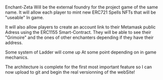 Enchant-Zeta
Will be the external foundry for the project game of the same name.
It will allow each player to mint new ERC721 Spells NFTs that will be "useable" In game.

It will also allow players to create an account link to their Metamask public Adress using the ERC1155 Smart-Contract.
They will be able to see their "Grimoire" and the ones of other enchanters depending if they have their address.

Some system of Ladder will come up At some point depending on in game mechanics.


The architecture is complete for the first most important feature so I can now upload to git and begin the real
versionning of the webSite!

